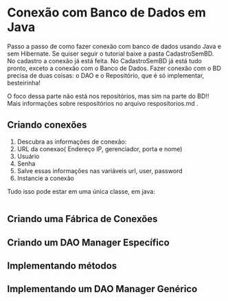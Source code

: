 # Conexão com Banco de Dados em Java

Passo a passo de como fazer conexão com banco de dados usando Java e sem Hibernate. Se quiser seguir o tutorial baixe a pasta CadastroSemBD. No cadastro a conexão já está feita. No CadastroSemBD já está tudo pronto, exceto a conexão com o Banco de Dados. Fazer conexão com o BD precisa de duas coisas: o DAO e o Repositório, que é só implementar, besteirinha!

O foco dessa parte não está nos repositórios, mas sim na parte do BD!! Mais informações sobre respositórios no arquivo respositorios.md .

## Criando conexões

1. Descubra as informações de conexão:
  1. URL da conexao( Endereço IP, gerenciador, porta e nome) 
  1. Usuário
  1. Senha
1. Salve essas informações nas variáveis url, user, password
1. Instancie a conexão

Tudo isso pode estar em uma única classe, em java:
````java

````

## Criando uma Fábrica de Conexões

## Criando um DAO Manager Específico

## Implementando métodos

## Implementando um DAO Manager Genérico
